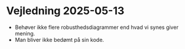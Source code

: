 # Vejledning 2025-05-13

 - Behøver ikke flere robusthedsdiagrammer end hvad vi synes giver mening.
 - Man bliver ikke bedømt på sin kode.
